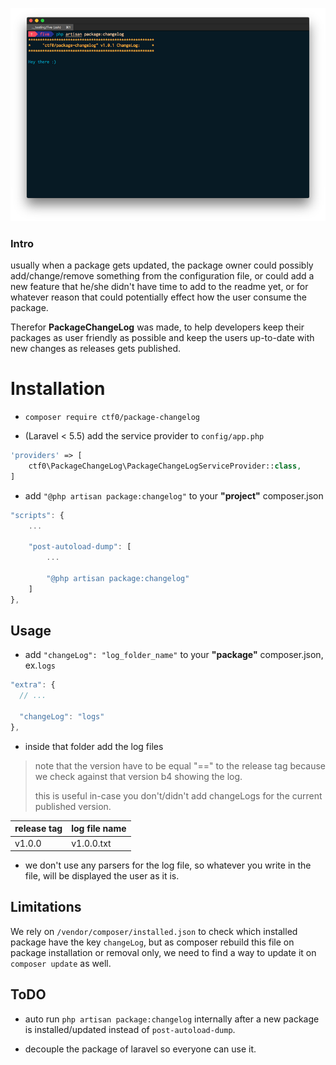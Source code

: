 <p align="center">
    <img src="demo.png">
</p>

### Intro

usually when a package gets updated, the package owner could possibly add/change/remove something from the configuration file,
or could add a new feature that he/she didn't have time to add to the readme yet,
or for whatever reason that could potentially effect how the user consume the package.

Therefor **PackageChangeLog** was made, to help developers keep their packages as user friendly as possible and keep the users up-to-date with new changes as releases gets published.

# Installation

- `composer require ctf0/package-changelog`

- (Laravel < 5.5) add the service provider to `config/app.php`

```php
'providers' => [
    ctf0\PackageChangeLog\PackageChangeLogServiceProvider::class,
]
```

- add `"@php artisan package:changelog"` to your **"project"** composer.json

```js
"scripts": {
    ...

    "post-autoload-dump": [
        ...

        "@php artisan package:changelog"
    ]
},
```

## Usage

- add `"changeLog": "log_folder_name"` to your **"package"** composer.json, ex.`logs`

```js
"extra": {
  // ...

  "changeLog": "logs"
},
```

- inside that folder add the log files
> note that the version have to be equal "==" to the release tag because we check against that version b4 showing the log.
>
> this is useful in-case you don't/didn't add changeLogs for the current published version.

   | release tag | log file name |
   |-------------|---------------|
   | v1.0.0      | v1.0.0.txt    |

- we don't use any parsers for the log file, so whatever you write in the file, will be displayed the user as it is.

## Limitations
We rely on `/vendor/composer/installed.json` to check which installed package have the key `changeLog`, but as composer rebuild this file on package installation or removal only, we need to find a way to update it on `composer update` as well.

## ToDO

- auto run `php artisan package:changelog` internally after a new package is installed/updated instead of `post-autoload-dump`.

- decouple the package of laravel so everyone can use it.
